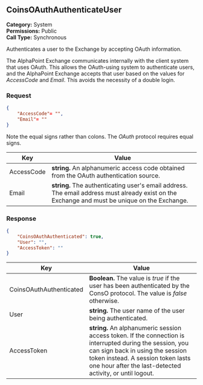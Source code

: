 ## CoinsOAuthAuthenticateUser	

**Category:** System<br />**Permissions:** Public<br />**Call Type:** Synchronous

Authenticates a user to the Exchange by accepting OAuth information.

The AlphaPoint Exchange communicates internally with the client system that uses OAuth. This allows the OAuth-using system to authenticate users, and the AlphaPoint Exchange accepts that user based on the values for *AccessCode* and *Email*. This avoids the necessity of a double login.

### Request

```json
{
    "AccessCode"= "",
    "Email"= ""
}
```
Note the equal signs rather than colons. The *OAuth* protocol requires equal signs.

| Key        | Value                                                        |
| ---------- | ------------------------------------------------------------ |
| AccessCode | **string.** An alphanumeric access code obtained from the OAuth authentication source. |
| Email      | **string.** The authenticating user's email address. The email address must already exist on the Exchange and must be unique on the Exchange. |

### Response

```json
{
    "CoinsOAuthAuthenticated": true,
    "User": "",
    "AccessToken": ""
}
```

| Key                     | Value                                                        |
| ----------------------- | ------------------------------------------------------------ |
| CoinsOAuthAuthenticated | **Boolean.** The value is *true* if the user has been authenticated by the ConsO protocol. The value is *false* otherwise. |
| User                    | **string.** The user name of the user being authenticated.   |
| AccessToken             | **string.** An alphanumeric session access token. If the connection is interrupted during the session, you can sign back in using the session token instead. A session token lasts one hour after the last-detected activity, or until logout. |


